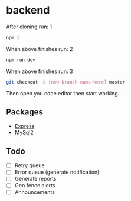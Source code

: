 # backend

After cloning run: 1
```sh
npm i
```

When above finishes run: 2
```sh
npm run dev
```

When above finishes run: 3
```sh
git checkout -b [new-branch-name-here] master
```

Then open you code editor then start working...

## Packages
* [Express](https://expressjs.com/en/4x/api.html#req)
* [MySql2](https://www.npmjs.com/package/mysql2)

## Todo
- [ ] Retry queue
- [ ] Error queue (generate notification)
- [ ] Generate reports
- [ ] Geo fence alerts
- [ ] Announcements